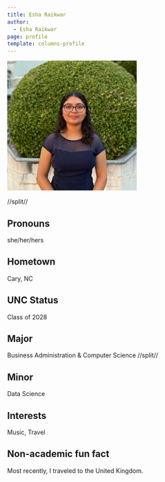 ```yaml
---
title: Esha Raikwar
author:
  - Esha Raikwar
page: profile
template: columns-profile
---
```


![profile-photo](/site/static/profile-photos/eraikwar.png)

//split//

## Pronouns

she/her/hers

## Hometown

Cary, NC

## UNC Status

Class of 2028

## Major

Business Administration & Computer Science
//split//

## Minor

Data Science

## Interests

Music, Travel

## Non-academic fun fact

Most recently, I traveled to the United Kingdom.